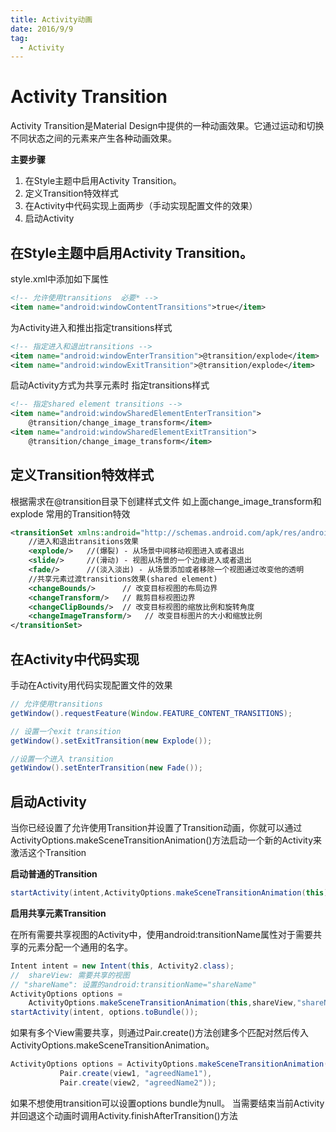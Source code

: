 ```yaml
---
title: Activity动画
date: 2016/9/9
tag:
  - Activity
---
```


# Activity Transition

Activity Transition是Material Design中提供的一种动画效果。它通过运动和切换不同状态之间的元素来产生各种动画效果。

**主要步骤**

1. 在Style主题中启用Activity Transition。
2. 定义Transition特效样式
3. 在Activity中代码实现上面两步（手动实现配置文件的效果）
4. 启动Activity

## 在Style主题中启用Activity Transition。

style.xml中添加如下属性

```xml
<!-- 允许使用transitions  必要* -->  
<item name="android:windowContentTransitions">true</item>
```

为Activity进入和推出指定transitions样式

```xml
<!-- 指定进入和退出transitions -->  
<item name="android:windowEnterTransition">@transition/explode</item>  
<item name="android:windowExitTransition">@transition/explode</item>
```

启动Activity方式为共享元素时 指定transitions样式

```xml
<!-- 指定shared element transitions -->  
<item name="android:windowSharedElementEnterTransition">  
    @transition/change_image_transform</item>  
<item name="android:windowSharedElementExitTransition">  
    @transition/change_image_transform</item>
```

## 定义Transition特效样式

根据需求在@transition目录下创建样式文件 如上面change_image_transform和explode 常用的Transition特效

```xml
<transitionSet xmlns:android="http://schemas.android.com/apk/res/android">
    //进入和退出transitions效果
    <explode/>   //(爆裂) - 从场景中间移动视图进入或者退出
    <slide/>     //(滑动) - 视图从场景的一个边缘进入或者退出
    <fade/>      //(淡入淡出) - 从场景添加或者移除一个视图通过改变他的透明
    //共享元素过渡transitions效果(shared element)
    <changeBounds/>      // 改变目标视图的布局边界
    <changeTransform/>   // 裁剪目标视图边界
    <changeClipBounds/>  // 改变目标视图的缩放比例和旋转角度
    <changeImageTransform/>   // 改变目标图片的大小和缩放比例
</transitionSet>
```

## 在Activity中代码实现

手动在Activity用代码实现配置文件的效果

```java
// 允许使用transitions  
getWindow().requestFeature(Window.FEATURE_CONTENT_TRANSITIONS);  

// 设置一个exit transition  
getWindow().setExitTransition(new Explode());  

//设置一个进入 transition
getWindow().setEnterTransition(new Fade());
```

## 启动Activity

当你已经设置了允许使用Transition并设置了Transition动画，你就可以通过ActivityOptions.makeSceneTransitionAnimation()方法启动一个新的Activity来激活这个Transition

**启动普通的Transition**

```java
startActivity(intent,ActivityOptions.makeSceneTransitionAnimation(this).toBundle());
```

**启用共享元素Transition**

在所有需要共享视图的Activity中，使用android:transitionName属性对于需要共享的元素分配一个通用的名字。

```java
Intent intent = new Intent(this, Activity2.class);  
//  shareView: 需要共享的视图  
// "shareName": 设置的android:transitionName="shareName"  
ActivityOptions options =
    ActivityOptions.makeSceneTransitionAnimation(this,shareView,"shareName");
startActivity(intent, options.toBundle());
```

如果有多个View需要共享，则通过Pair.create()方法创建多个匹配对然后传入ActivityOptions.makeSceneTransitionAnimation。

```java
ActivityOptions options = ActivityOptions.makeSceneTransitionAnimation(this,  
           Pair.create(view1, "agreedName1"),  
           Pair.create(view2, "agreedName2"));
```

如果不想使用transition可以设置options bundle为null。 当需要结束当前Activity并回退这个动画时调用Activity.finishAfterTransition()方法
